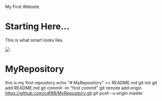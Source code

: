 <html>
<head>My First Website</head>
 <link rel="stylesheet" type="text/css" href="main.css"/>
<h1>Starting Here...</h1>
<body>
  <p>This is what smart looks like.</p>
  <img src="http://votertrove.com/wp-content/uploads/2016/09/4375943.jpg">
</body>
</html>





# MyRepository
this is my first repository
echo "# MyRepository" >> README.md
git init
git add README.md
git commit -m "first commit"
git remote add origin https://github.com/cdf88/MyRepository.git
git push -u origin master

